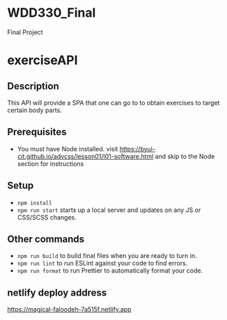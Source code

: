 # WDD330_Final
Final Project

# exerciseAPI

## Description

This API will provide a SPA that one can go to to obtain exercises to target certain body parts.

## Prerequisites

- You must have Node installed. visit https://byui-cit.github.io/advcss/lesson01/l01-software.html and skip to the Node section for instructions

## Setup

- `npm install`
- `npm run start` starts up a local server and updates on any JS or CSS/SCSS changes.

## Other commands

- `npm run build` to build final files when you are ready to turn in.
- `npm run lint` to run ESLint against your code to find errors.
- `npm run format` to run Prettier to automatically format your code.

## netlify deploy address 

https://magical-faloodeh-7a515f.netlify.app